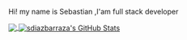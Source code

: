 Hi! my name is Sebastian ,I'am full stack developer


<a href="https://github.com/sdiazbarraza/sdiazbarraza">
  <img align="center" src="https://github-readme-stats.vercel.app/api/top-langs/?username=sdiazbarraza&hide=java,html,css&title_color=ffffff&text_color=c9cacc&icon_color=2bbc8a&bg_color=1d1f21" />
</a>
<a href="https://github.com/sdiazbarraza/sdiazbarraza">
  <img align="center" src="https://github-readme-stats.vercel.app/api?username=sdiazbarraza&show_icons=true&line_height=27&count_private=true&title_color=ffffff&text_color=c9cacc&icon_color=2bbc8a&bg_color=1d1f21" alt="sdiazbarraza's GitHub Stats" />
</a>
